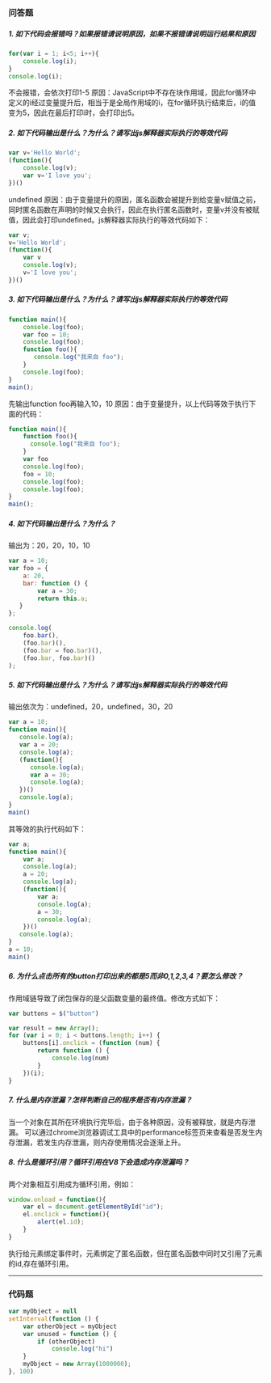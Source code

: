 ### 问答题
##### 1. 如下代码会报错吗？如果报错请说明原因，如果不报错请说明运行结果和原因
```javascript
for(var i = 1; i<5; i++){
    console.log(i);
}
console.log(i);
```
不会报错，会依次打印1-5
原因：JavaScript中不存在块作用域，因此for循环中定义的i经过变量提升后，相当于是全局作用域的i，在for循环执行结束后，i的值变为5，因此在最后打印i时，会打印出5。
##### 2. 如下代码输出是什么？为什么？请写出js解释器实际执行的等效代码
```javascript
var v='Hello World'; 
(function(){ 
    console.log(v); 
    var v='I love you'; 
})()
```
undefined
原因：由于变量提升的原因，匿名函数会被提升到给变量v赋值之前，同时匿名函数在声明的时候又会执行，因此在执行匿名函数时，变量v并没有被赋值，因此会打印undefined。js解释器实际执行的等效代码如下：
```javascript
var v;
v='Hello World'; 
(function(){ 
    var v
    console.log(v); 
    v='I love you'; 
})() 
```
##### 3. 如下代码输出是什么？为什么？请写出js解释器实际执行的等效代码
```javascript
function main(){ 
    console.log(foo);    
    var foo = 10;
    console.log(foo);    
    function foo(){ 
       console.log("我来自 foo"); 
    } 
    console.log(foo);    
} 
main();
```
先输出function foo再输入10，10
原因：由于变量提升，以上代码等效于执行下面的代码：
```javascript
function main(){ 
    function foo(){ 
      console.log("我来自 foo"); 
    } 
    var foo
    console.log(foo);    
    foo = 10;
    console.log(foo);     
    console.log(foo);     
} 
main();
```
##### 4. 如下代码输出是什么？为什么？
输出为：20，20，10，10
```javascript
var a = 10;
var foo = {
    a: 20,
    bar: function () {
        var a = 30;
        return this.a;
   }
};

console.log(
    foo.bar(),             
    (foo.bar)(),           
    (foo.bar = foo.bar)(), 
    (foo.bar, foo.bar)()   
);
```
##### 5. 如下代码输出是什么？为什么？请写出js解释器实际执行的等效代码
输出依次为：undefined，20，undefined，30，20
```javascript
var a = 10;
function main(){
   console.log(a);        
   var a = 20;
   console.log(a);        
   (function(){
      console.log(a);    
      var a = 30;
      console.log(a);     
   })()
   console.log(a);       
}
main()
```
其等效的执行代码如下：
```javascript
var a;
function main(){
    var a;
    console.log(a);        
    a = 20;
    console.log(a);        
    (function(){
        var a;
        console.log(a);    
        a = 30;
        console.log(a);     
    })()
   console.log(a);        
}
a = 10;
main()
```
##### 6. 为什么点击所有的button打印出来的都是5而非0,1,2,3,4？要怎么修改？
作用域链导致了闭包保存的是父函数变量的最终值。修改方式如下：
```javascript
var buttons = $("button")

var result = new Array();
for (var i = 0; i < buttons.length; i++) {
    buttons[i].onclick = (function (num) {
        return function () {
            console.log(num)
        }
    })(i);
}
```
##### 7. 什么是内存泄漏？怎样判断自己的程序是否有内存泄漏？
当一个对象在其所在环境执行完毕后，由于各种原因，没有被释放，就是内存泄漏。
可以通过chrome浏览器调试工具中的performance标签页来查看是否发生内存泄漏，若发生内存泄漏，则内存使用情况会逐渐上升。
##### 8. 什么是循环引用？循环引用在V8下会造成内存泄漏吗？
两个对象相互引用成为循环引用，例如：
```javascript
window.onload = function(){
    var el = document.getElementById("id");
    el.onclick = function(){
        alert(el.id);
    }
}
```
执行给元素绑定事件时，元素绑定了匿名函数，但在匿名函数中同时又引用了元素的id,存在循环引用。

---
### 代码题
```javascript
var myObject = null
setInterval(function () {
    var otherObject = myObject
    var unused = function () {
        if (otherObject)
            console.log("hi")
    }
    myObject = new Array(1000000);
}, 100)
```